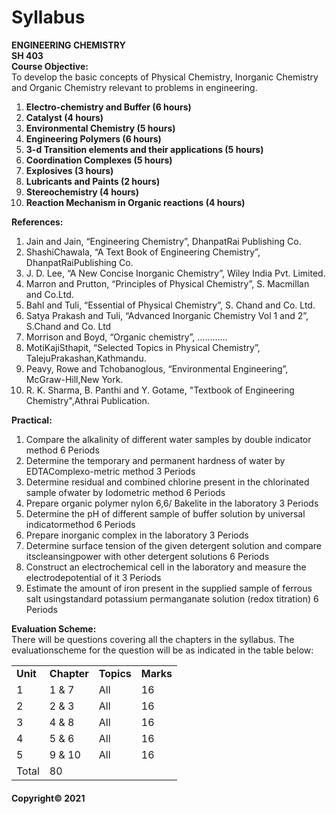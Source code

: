 # Syllabus

**ENGINEERING CHEMISTRY  
SH 403**  
**Course Objective:**  
To develop the basic concepts of Physical Chemistry, Inorganic Chemistry and Organic Chemistry relevant to problems in engineering.

1. **Electro-chemistry and Buffer (6 hours)**
2. **Catalyst (4 hours)**
3. **Environmental Chemistry (5 hours)**
4. **Engineering Polymers (6 hours)**
5. **3-d Transition elements and their applications (5 hours)**
6. **Coordination Complexes (5 hours)**
7. **Explosives (3 hours)**
8. **Lubricants and Paints (2 hours)**
9. **Stereochemistry (4 hours)**
10. **Reaction Mechanism in Organic reactions (4 hours)**

**References:**

1. Jain and Jain, “Engineering Chemistry”, DhanpatRai Publishing Co.
2. ShashiChawala, “A Text Book of Engineering Chemistry”, DhanpatRaiPublishing Co.
3. J. D. Lee, “A New Concise Inorganic Chemistry”, Wiley India Pvt. Limited.
4. Marron and Prutton, “Principles of Physical Chemistry”, S. Macmillan and Co.Ltd.
5. Bahl and Tuli, “Essential of Physical Chemistry”, S. Chand and Co. Ltd.
6. Satya Prakash and Tuli, “Advanced Inorganic Chemistry Vol 1 and 2”, S.Chand and Co. Ltd
7. Morrison and Boyd, “Organic chemistry”, …………
8. MotiKajiSthapit, “Selected Topics in Physical Chemistry”, TalejuPrakashan,Kathmandu.
9. Peavy, Rowe and Tchobanoglous, “Environmental Engineering”, McGraw-Hill,New York.
10. R. K. Sharma, B. Panthi and Y. Gotame, "Textbook of Engineering Chemistry",Athrai Publication.

**Practical:**

1. Compare the alkalinity of different water samples by double indicator method 6 Periods
2. Determine the temporary and permanent hardness of water by EDTAComplexo-metric method 3 Periods
3. Determine residual and combined chlorine present in the chlorinated sample ofwater by Iodometric method 6 Periods
4. Prepare organic polymer nylon 6,6/ Bakelite in the laboratory 3 Periods
5. Determine the pH of different sample of buffer solution by universal indicatormethod 6 Periods
6. Prepare inorganic complex in the laboratory 3 Periods
7. Determine surface tension of the given detergent solution and compare itscleansingpower with other detergent solutions 6 Periods
8. Construct an electrochemical cell in the laboratory and measure the electrodepotential of it 3 Periods
9. Estimate the amount of iron present in the supplied sample of ferrous salt usingstandard potassium permanganate solution (redox titration) 6 Periods

**Evaluation Scheme:**  
There will be questions covering all the chapters in the syllabus. The evaluationscheme for the question will be as indicated in the table below:

|||||
|---|---|---|---|
|**Unit**|**Chapter**|**Topics**|**Marks**|
|1|1 & 7|All|16|
|2|2 & 3|All|16|
|3|4 & 8|All|16|
|4|5 & 6|All|16|
|5|9 & 10|All|16|
|Total|80|
<div data-role="footer"> <h4>Copyright&copy; 2021